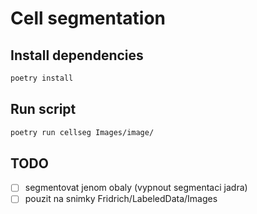 # Cell segmentation

## Install dependencies

```bash
poetry install
```

## Run script

```bash
poetry run cellseg Images/image/
```

## TODO

- [ ] segmentovat jenom obaly (vypnout segmentaci jadra)
- [ ] pouzit na snimky Fridrich/LabeledData/Images
